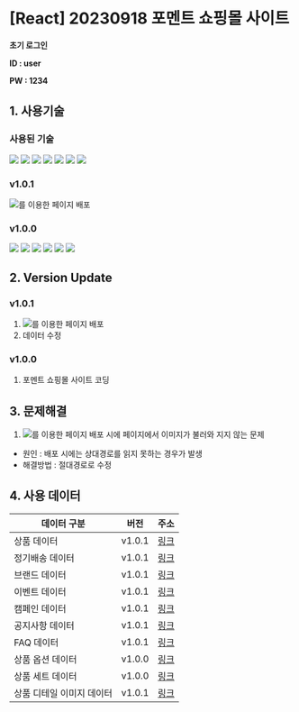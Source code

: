 # [React] 20230918 포멘트 쇼핑몰 사이트
**초기 로그인**

**ID : user**

**PW : 1234**
## 1. 사용기술
### 사용된 기술
<img src="https://img.shields.io/badge/Vite-646CFF?style=flat-square&logo=vite&logoColor=white"> <img src="https://img.shields.io/badge/React-61DAFB?style=flat-square&logo=react&logoColor=black"> <img src="https://img.shields.io/badge/JavaScript-F7DF1E?style=flat-square&logo=javascript&logoColor=black">   <img src="https://img.shields.io/badge/Axios-5A29E4?style=flat-square&logo=Axios&logoColor=white"> <img src="https://img.shields.io/badge/styled_components-DB7093?style=flat-square&logo=styledcomponents&logoColor=white"> <img src="https://img.shields.io/badge/zustand-999999?style=flat-square&logo=react&logoColor=black"> <img src="https://img.shields.io/badge/Netlify-00C7B7?style=flat-square&logo=Netlify&logoColor=black">

### v1.0.1
   <img src="https://img.shields.io/badge/Netlify-00C7B7?style=flat-square&logo=Netlify&logoColor=black">를 이용한 페이지 배포

### v1.0.0
   <img src="https://img.shields.io/badge/Vite-646CFF?style=flat-square&logo=vite&logoColor=white"> <img src="https://img.shields.io/badge/React-61DAFB?style=flat-square&logo=react&logoColor=black"> <img src="https://img.shields.io/badge/JavaScript-F7DF1E?style=flat-square&logo=javascript&logoColor=black">   <img src="https://img.shields.io/badge/Axios-5A29E4?style=flat-square&logo=Axios&logoColor=white"> <img src="https://img.shields.io/badge/styled_components-DB7093?style=flat-square&logo=styledcomponents&logoColor=white"> <img src="https://img.shields.io/badge/zustand-999999?style=flat-square&logo=react&logoColor=black">

## 2. Version Update
### v1.0.1
   1. <img src="https://img.shields.io/badge/Netlify-00C7B7?style=flat-square&logo=Netlify&logoColor=black">를 이용한 페이지 배포
   2. 데이터 수정

### v1.0.0
   1. 포멘트 쇼핑몰 사이트 코딩

## 3. 문제해결
   1. <img src="https://img.shields.io/badge/Netlify-00C7B7?style=flat-square&logo=Netlify&logoColor=black">를 이용한 페이지 배포 시에 페이지에서 이미지가 불러와 지지 않는 문제 
  - 원인 : 배포 시에는 상대경로를 읽지 못하는 경우가 발생
  - 해결방법 : 절대경로로 수정
## 4. 사용 데이터
   
   | 데이터 구분               | 버전   | 주소                                                                                                                                                           |
   | ------------------------- | ------ | -------------------------------------------------------------------------------------------------------------------------------------------------------------- |
   | 상품 데이터               | v1.0.1 | [링크](https://gist.githubusercontent.com/audrhks29/64aa8b5dfcbeb875d59fcb45add63ea9/raw/e0b00ba1865c98b8fde594f9c763cc9742db4446/productData.json)            |
   | 정기배송 데이터           | v1.0.1 | [링크](https://gist.githubusercontent.com/audrhks29/ab74919bb77cf4c6497b593cb46e7cf6/raw/acf48ce5759ee372b46f779e2a7a518d1b7cda02/deliveyData.json)            |
   | 브랜드 데이터             | v1.0.1 | [링크](https://gist.githubusercontent.com/audrhks29/30351509c570ca1b6abd18b39d59bd52/raw/82f4cc520fea1d1a7cacda31ce1f0c3287a8b0a9/brandData.json)              |
   | 이벤트 데이터             | v1.0.1 | [링크](https://gist.githubusercontent.com/audrhks29/573624cbe2a9d995141725530b36980b/raw/a8bf3563ef4c2ab6d183b3c2ee21f32e5183ea10/eventData.json)              |
   | 캠페인 데이터             | v1.0.1 | [링크](https://gist.githubusercontent.com/audrhks29/be58bc1e4bf7c162ac113de06391d4be/raw/3135ea4ee356a939ed1143c80d8e4d349fd50b68/campaginData.json)           |
   | 공지사항 데이터           | v1.0.1 | [링크](https://gist.githubusercontent.com/audrhks29/1be23a49866f8d85b9d57c519256dec4/raw/a83180f474d2d0c80fdbfb251d9575b24c554b47/noticeData.json)             |
   | FAQ 데이터                | v1.0.1 | [링크](https://gist.githubusercontent.com/audrhks29/161cb16bd1759a0609ae0d5fe4cd8d6d/raw/4b68d44e401ebcdc5b8f346f6411057e5abfe685/faqData.json)                |
   | 상품 옵션 데이터          | v1.0.0 | [링크](https://gist.githubusercontent.com/audrhks29/be6ae36bcb49942a0480aecf238cdb73/raw/919061d2b0accf458c9f62803b8016a30fa8f338/productOptionData.json)      |
   | 상품 세트 데이터          | v1.0.0 | [링크](https://gist.githubusercontent.com/audrhks29/c5cc0a999cdc547ff64acb0ae1c9c905/raw/c99fcd6340d47fca7fd1025a2ebc395a22d6c134/productSetData.json)         |
   | 상품 디테일 이미지 데이터 | v1.0.1 | [링크](https://gist.githubusercontent.com/audrhks29/caa13ccf491746f824fe181d779aed55/raw/b98fe8341e2793656bb27734a27631092a06823d/productDetailImageData.json) |